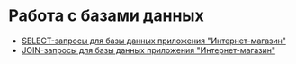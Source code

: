 # Работа с базами данных
- [SELECT-запросы для базы данных приложения "Интернет-магазин"](https://docs.google.com/spreadsheets/d/1XSU4BAZo8j4jAr0LEr6_B5NuKZSaUoWX2lGXmHQwOKI/edit?usp=sharing)
- [JOIN-запросы для базы данных приложения "Интернет-магазин"](https://docs.google.com/spreadsheets/d/1nsjOwR38IXRLyiq_c-T8QeDs9bdhgUIqhN6XfA0bWEc/edit?usp=sharing)
